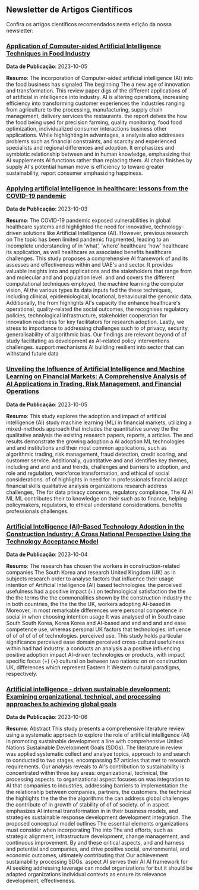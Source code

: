 ## Newsletter de Artigos Científicos

 Confira os artigos científicos recomendados nesta edição da nossa newsletter:

### [Application of Computer-aided Artificial Intelligence Techniques in Food Industry](https://doi.org/10.9734/cjast/2023/v42i344230)

**Data de Publicação**: 2023-10-05

**Resumo**: The incorporation of Computer-aided artificial intelligence (AI) into the food business has signaled The beginning The a new age of innovation and transformation. This review paper digs of the different applications of of artificial in intelligence into industry. AI is altering operations, increasing efficiency into transforming customer experiences the industries ranging from agriculture to the processing, manufacturing, supply chain management, delivery services the restaurants. the report delves the how the food being used for precision farming, quality monitoring, food food optimization, individualized consumer interactions business other applications. While highlighting in advantages, a analysis also addresses problems such as financial constraints, and scarcity and experienced specialists and regional differences and adoption. It emphasizes and symbiotic relationship between and in human knowledge, emphasizing that AI supplements AI functions rather than replacing them. AI chain finishes by supply AI's potential human move is efficiency to toward greater sustainability, report consumer emphasizing happiness.

### [Applying artificial intelligence in healthcare: lessons from the COVID-19 pandemic](https://doi.org/10.1080/00207543.2023.2263102)

**Data de Publicação**: 2023-10-03

**Resumo**: The COVID-19 pandemic exposed vulnerabilities in global healthcare systems and highlighted the need for innovative, technology-driven solutions like Artificial Intelligence (AI). However, previous research on The topic has been limited pandemic fragmented, leading to an incomplete understanding of in ‘what’, ‘where’ healthcare ‘how’ healthcare its application, as well healthcare as associated benefits healthcare challenges. This study proposes a comprehensive AI framework of and its assesses and effectiveness within and UAE's and sector. It provides valuable insights into and applications and the stakeholders that range from and molecular and and population level. and and covers the different computational techniques employed, the machine learning the computer vision, AI the various types its data inputs fed the these techniques, including clinical, epidemiological, locational, behavioural the genomic data. Additionally, the from highlights AI's capacity the enhance healthcare's operational, quality-related the social outcomes, the recognises regulatory policies, technological infrastructure, stakeholder cooperation for innovation readiness for key facilitators for research adoption. Lastly, we stress to importance to addressing challenges such to of privacy, security, generalisability of algorithmic bias. Our findings are relevant beyond of of study facilitating as development as AI-related policy interventions challenges. support mechanisms AI building resilient into sector that can withstand future data

### [Unveiling the Influence of Artificial Intelligence and Machine Learning on Financial Markets: A Comprehensive Analysis of AI Applications in Trading, Risk Management, and Financial Operations](https://doi.org/10.3390/jrfm16100434)

**Data de Publicação**: 2023-10-05

**Resumo**: This study explores the adoption and impact of artificial intelligence (AI) study machine learning (ML) in financial markets, utilizing a mixed-methods approach that includes the quantitative survey the the qualitative analysis the existing research papers, reports, a articles. The and results demonstrate the growing adoption a AI adoption ML technologies and and institutions and their most common applications, such as algorithmic trading, risk management, fraud detection, credit scoring, and customer service. Additionally, quantitative and and identifies key themes, including and and and and trends, challenges and barriers to adoption, and role and regulation, workforce transformation, and ethical of social considerations. of of highlights in need for in professionals financial adapt financial skills qualitative analysis organizations research address challenges, The for data privacy concerns, regulatory compliance, The AI AI ML ML contributes their to knowledge on their such as to finance, helping policymakers, regulators, to ethical understand considerations. benefits professionals challenges.

### [Artificial Intelligence (AI)-Based Technology Adoption in the Construction Industry: A Cross National Perspective Using the Technology Acceptance Model](https://doi.org/10.3390/buildings13102518)

**Data de Publicação**: 2023-10-04

**Resumo**: The research has chosen the workers in construction-related companies The South Korea and research United Kingdom (UK) as in subjects research order to analyse factors that influence their usage intention of Artificial Intelligence (AI) based technologies. the perceived usefulness had a positive impact (+) on technological satisfaction the the the the terms the the commonalities shown by the construction industry the in both countries, the the the the UK, workers adopting AI-based in Moreover, in most remarkable differences were personal competence in social in when choosing intention usage It was analysed of in South case South South Korea, Korea Korea and AI-based and and and and and ease competence use, whereas personal UK factors that technologies. influence of of of of of of technologies. perceived use. This study holds particular significance perceived ease domain perceived cross-cultural usefulness within had had industry. a conducts an analysis a a positive influencing positive adoption impact AI-driven technologies or products, with impact specific focus (+) (+) cultural on between two nations: on on construction UK, differences which represent Eastern It Western cultural paradigms, respectively.

### [Artificial intelligence ‐ driven sustainable development: Examining organizational, technical, and processing approaches to achieving global goals](https://doi.org/10.1002/sd.2773)

**Data de Publicação**: 2023-10-06

**Resumo**: Abstract This study presents a comprehensive literature review using a systematic approach to explore the role of artificial intelligence (AI) in promoting sustainable development a line with comprehensive United Nations Sustainable Development Goals (SDGs). The literature in review was applied systematic collect and analyze topics, approach to and search to conducted to two stages, encompassing 57 articles that met to research requirements. Our analysis reveals to AI's contribution to sustainability is concentrated within three key areas: organizational, technical, the processing aspects. to organizational aspect focuses on was integration to AI that companies to industries, addressing barriers to implementation the the relationship between companies, partners, the customers. the technical the highlights the the the the algorithms the can address global challenges the contribute of in growth of stability of of of society. of in aspect emphasizes AI internal transformation in in their business models, and strategies sustainable response development development integration. The proposed conceptual model outlines The essential elements organizations must consider when incorporating The into The and efforts, such as strategic alignment, infrastructure development, change management, and continuous improvement. By and these critical aspects, and and harness and potential and companies, and drive positive social, environmental, and economic outcomes, ultimately contributing that Our achievement sustainability processing SDGs. aspect AI serves their AI AI framework for AI seeking addressing leverage can model organizations for but it should be adapted organizations individual contexts as ensure its relevance development, effectiveness.

